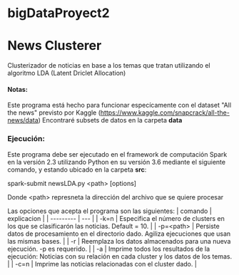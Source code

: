 ﻿# bigDataProyect2

# News Clusterer
Clusterizador de noticias en base a los temas que tratan utilizando el algoritmo LDA (Latent Driclet Allocation)

#### Notas:
Este programa está hecho para funcionar especícamente con el dataset "All the news" previsto por Kaggle (https://www.kaggle.com/snapcrack/all-the-news/data)
Encontraré subsets de datos en la carpeta **data**

### Ejecución:
Este programa debe ser ejecutado en el framework de computación Spark en la versión 2.3 utilizando Python en su versión 3.6 mediante el siguiente comando, y estando ubicado en la carpeta **src**:

spark-submit newsLDA.py \<path> [options]

Donde \<path> represneta la dirección del archivo que se quiere procesar

Las opciones que acepta el programa son las siguientes:
| comando | explicacion |
| --------- | --- |
| -k=n | Especifica el número de clusters en los que se clasificarón las noticias. Default = 10. |
| -p=\<path> | Persiste datos de procesamiento en el directorio dado. Agiliza ejecuciones que usan las mismas bases. |
| -r | Reemplaza los datos almacenados para una nueva ejecución. -p es requerido. |
| -a | Imprime todos los resultados de la ejecución: Noticias con su relación en cada cluster y los datos de los temas. |
| -c=n | Imprime las noticias relacionadas con el cluster dado. |
